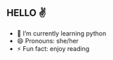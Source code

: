 ## HELLO ✌️

- 🌱 I’m currently learning python
- 😄 Pronouns: she/her
- ⚡ Fun fact: enjoy reading 
  
